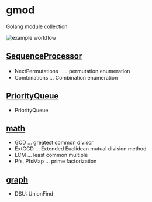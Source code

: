 # gmod

Golang module collection

![example workflow](https://github.com/github/docs/actions/workflows/test.yml/badge.svg)


## [SequenceProcessor](SequenceProcessor/README.md)
* NextPermutations　... permutation enumeration
* Combinations ... Combination enumeration
 
## [PriorityQueue](PriorityQueue/README.md)
* PriorityQueue

## [math](math/README.md)
* GCD ... greatest common divisor
* ExtGCD ... Extended Euclidean mutual division method
* LCM ... least common multiple
* Pfs, PfsMap ... prime factorization

## [graph](graph/README.md)
* DSU: UnionFind
